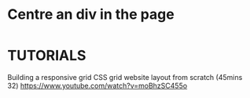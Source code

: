 Centre an div in the page
==========================

<div style="margin: 50 auto;">

TUTORIALS
==========

Building a responsive grid CSS grid website layout from scratch (45mins 32)
https://www.youtube.com/watch?v=moBhzSC455o
